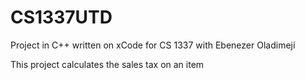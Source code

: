 # CS1337UTD
Project in C++ written on xCode for CS 1337 with Ebenezer Oladimeji

This project calculates the sales tax on an item 
